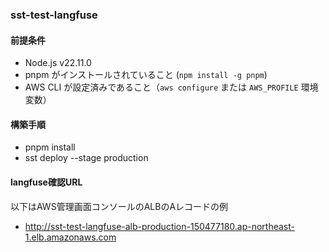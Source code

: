 ### sst-test-langfuse

#### 前提条件
- Node.js v22.11.0
- pnpm がインストールされていること (`npm install -g pnpm`)
- AWS CLI が設定済みであること（`aws configure` または `AWS_PROFILE` 環境変数）

#### 構築手順

- pnpm install
- sst deploy --stage production

#### langfuse確認URL
以下はAWS管理画面コンソールのALBのAレコードの例
- http://sst-test-langfuse-alb-production-150477180.ap-northeast-1.elb.amazonaws.com